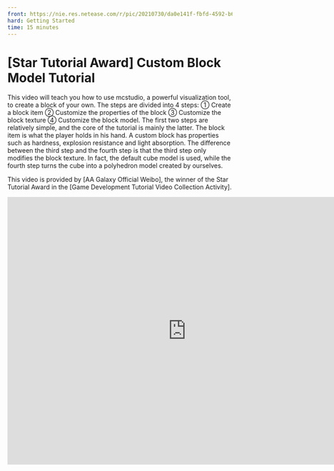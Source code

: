 ```yaml
--- 
front: https://nie.res.netease.com/r/pic/20210730/da0e141f-fbfd-4592-b6b4-b410f898f556.png 
hard: Getting Started 
time: 15 minutes 
--- 
```

# [Star Tutorial Award] Custom Block Model Tutorial 
This video will teach you how to use mcstudio, a powerful visualization tool, to create a block of your own. The steps are divided into 4 steps: ① Create a block item ② Customize the properties of the block ③ Customize the block texture ④ Customize the block model. The first two steps are relatively simple, and the core of the tutorial is mainly the latter. The block item is what the player holds in his hand. A custom block has properties such as hardness, explosion resistance and light absorption. The difference between the third step and the fourth step is that the third step only modifies the block texture. In fact, the default cube model is used, while the fourth step turns the cube into a polyhedron model created by ourselves. 

This video is provided by [AA Galaxy Official Weibo], the winner of the Star Tutorial Award in the [Game Development Tutorial Video Collection Activity]. 

<center><embed src="https://cc.163.com/act/m/daily/iframeplayer/?id=601cf72af7367d1f0a939ef5 
" height="600" width="800"/></center> 

